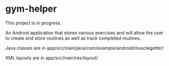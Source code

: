 # gym-helper

This project is in progress.

An Android application that stores various exercises and will allow the user to create and store routines as well as track completed routines.

Java classes are in app/src/main/java/com/example/android/musclegetter/

XML layouts are in app/src/main/res/layout/
